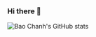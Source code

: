 ### Hi there 👋

<!--
**baochanh18/baochanh18** is a ✨ _special_ ✨ repository because its `README.md` (this file) appears on your GitHub profile.

Here are some ideas to get you started:

- 🔭 I’m currently working on ...
- 🌱 I’m currently learning ...
- 👯 I’m looking to collaborate on ...
- 🤔 I’m looking for help with ...
- 💬 Ask me about ...
- 📫 How to reach me: ...
- 😄 Pronouns: ...
- ⚡ Fun fact: ...
-->

![Bao Chanh's GitHub stats](https://github-readme-stats.vercel.app/api?username=baochanh18&count_private=true&show_icons=true&theme=tokyonight)
